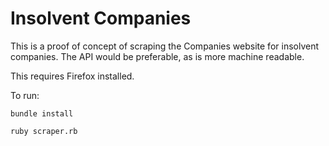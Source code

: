 Insolvent Companies
===

This is a proof of concept of scraping the Companies website for
insolvent companies. The API would be preferable, as is more machine
readable.

This requires Firefox installed.

To run:

```
bundle install
```

```
ruby scraper.rb
```
